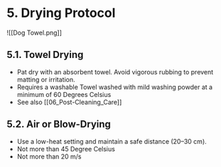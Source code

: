 # **5. Drying Protocol**  
![[Dog Towel.png]]
## **5.1. Towel Drying**  
- Pat dry with an absorbent towel. Avoid vigorous rubbing to prevent matting or irritation.  
- Requires a washable Towel washed with mild washing powder at a minimum of 60 Degrees Celsius
- See also [[06_Post-Cleaning_Care]]

## **5.2. Air or Blow-Drying**  
- Use a low-heat setting and maintain a safe distance (20–30 cm).
- Not more than 45 Degree Celsius
- Not more than 20 m/s